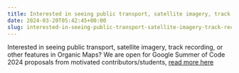 ```yaml
---
title: Interested in seeing public transport, satellite imagery, track recording, or other features in Organic Maps?
date: 2024-03-20T05:42:45+00:00
slug: interested-in-seeing-public-transport-satellite-imagery-track-recording-or-other-features-in-organic-maps-we-are-open-for-google-summer-of-code-2024-proposals-from-motivated-contributors-students-read-more-here
---
```


Interested in seeing public transport, satellite imagery, track recording, or other features in Organic Maps? We are open for Google Summer of Code 2024 proposals from motivated contributors/students, [read more here](https://github.com/organicmaps/organicmaps/wiki/GSoC-2024-ideas)

